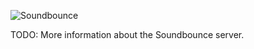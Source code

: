 
![Soundbounce](http://soundbounce.org/images/soundbounce-white-bg.png)

TODO: More information about the Soundbounce server.